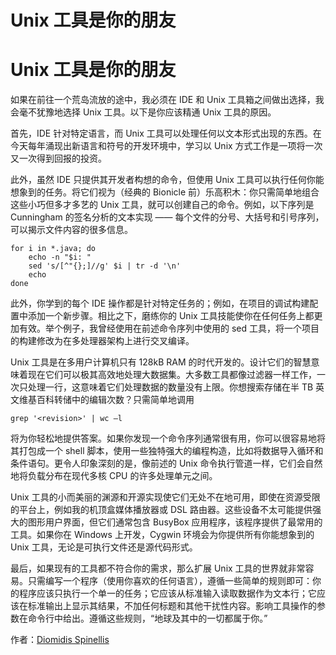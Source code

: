 # Unix 工具是你的朋友

# Unix 工具是你的朋友

如果在前往一个荒岛流放的途中，我必须在 IDE 和 Unix 工具箱之间做出选择，我会毫不犹豫地选择 Unix 工具。以下是你应该精通 Unix 工具的原因。

首先，IDE 针对特定语言，而 Unix 工具可以处理任何以文本形式出现的东西。在今天每年涌现出新语言和符号的开发环境中，学习以 Unix 方式工作是一项将一次又一次得到回报的投资。

此外，虽然 IDE 只提供其开发者构想的命令，但使用 Unix 工具可以执行任何你能想象到的任务。将它们视为（经典的 Bionicle 前）乐高积木：你只需简单地组合这些小巧但多才多艺的 Unix 工具，就可以创建自己的命令。例如，以下序列是 Cunningham 的签名分析的文本实现 —— 每个文件的分号、大括号和引号序列，可以揭示文件内容的很多信息。

```
for i in *.java; do 
    echo -n "$i: "
    sed 's/[^"{};]//g' $i | tr -d '\n'
    echo
done 
```

此外，你学到的每个 IDE 操作都是针对特定任务的；例如，在项目的调试构建配置中添加一个新步骤。相比之下，磨练你的 Unix 工具技能使你在任何任务上都更加有效。举个例子，我曾经使用在前述命令序列中使用的 sed 工具，将一个项目的构建修改为在多处理器架构上进行交叉编译。

Unix 工具是在多用户计算机只有 128kB RAM 的时代开发的。设计它们的智慧意味着现在它们可以极其高效地处理大数据集。大多数工具都像过滤器一样工作，一次只处理一行，这意味着它们处理数据的数量没有上限。你想搜索存储在半 TB 英文维基百科转储中的编辑次数？只需简单地调用

```
grep '<revision>' | wc –l 
```

将为你轻松地提供答案。如果你发现一个命令序列通常很有用，你可以很容易地将其打包成一个 shell 脚本，使用一些独特强大的编程构造，比如将数据导入循环和条件语句。更令人印象深刻的是，像前述的 Unix 命令执行管道一样，它们会自然地将负载分布在现代多核 CPU 的许多处理单元之间。

Unix 工具的小而美丽的渊源和开源实现使它们无处不在地可用，即使在资源受限的平台上，例如我的机顶盒媒体播放器或 DSL 路由器。这些设备不太可能提供强大的图形用户界面，但它们通常包含 BusyBox 应用程序，该程序提供了最常用的工具。如果你在 Windows 上开发，Cygwin 环境会为你提供所有你能想象到的 Unix 工具，无论是可执行文件还是源代码形式。

最后，如果现有的工具都不符合你的需求，那么扩展 Unix 工具的世界就非常容易。只需编写一个程序（使用你喜欢的任何语言），遵循一些简单的规则即可：你的程序应该只执行一个单一的任务；它应该从标准输入读取数据作为文本行；它应该在标准输出上显示其结果，不加任何标题和其他干扰性内容。影响工具操作的参数在命令行中给出。遵循这些规则，“地球及其中的一切都属于你。”

作者：[Diomidis Spinellis](http://programmer.97things.oreilly.com/wiki/index.php/Diomidis_Spinellis)

